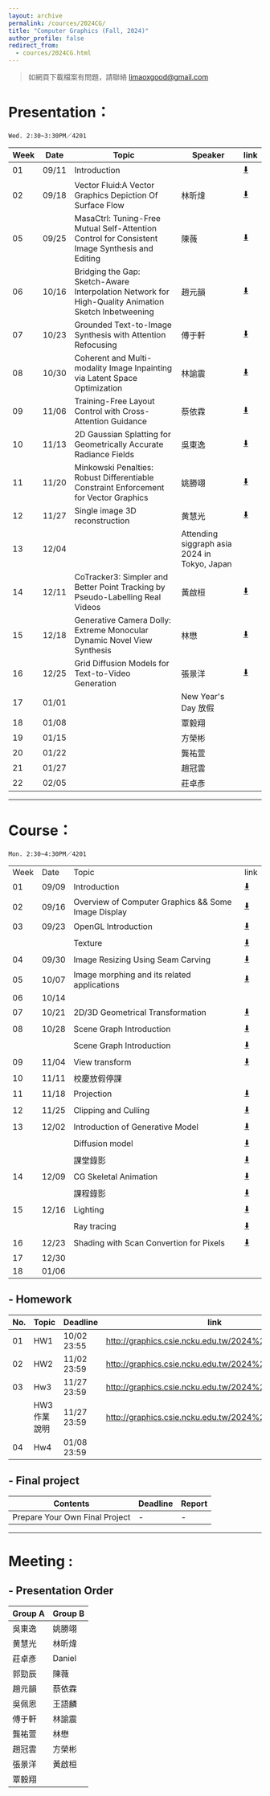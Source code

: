 ```yaml
---
layout: archive
permalink: /cources/2024CG/
title: "Computer Graphics (Fall, 2024)"
author_profile: false
redirect_from: 
  - cources/2024CG.html
---
```


> 如網頁下載檔案有問題，請聯絡 limaoxgood@gmail.com

# Presentation：
`Wed. 2:30~3:30PM／4201`

| Week | Date  | Topic        | Speaker                                      | link                                                                |
|------|-------|--------------|----------------------------------------------|---------------------------------------------------------------------|
| 01   | 09/11 | Introduction |                                              | [⬇️](http://graphics.csie.ncku.edu.tw/2024%20CG/CG_introduction_2024.ppt) |
| 02   | 09/18 | Vector Fluid:A Vector Graphics Depiction Of Surface Flow | 林昕煒                                       | [⬇️](https://mybox.ncku.edu.tw/s/OOHJGAAR24) |
| 05   | 09/25 | MasaCtrl: Tuning-Free Mutual Self-Attention Control for Consistent Image Synthesis and Editing | 陳薇                                         | [⬇️](https://mybox.ncku.edu.tw/s/OA5W4CJZZR) |
| 06   | 10/16 | Bridging the Gap: Sketch-Aware Interpolation Network for High-Quality Animation Sketch Inbetweening | 趙元韻                                       | [⬇️](https://mybox.ncku.edu.tw/s/ITE97AEGAD) |
| 07   | 10/23 | Grounded Text-to-Image Synthesis with Attention Refocusing | 傅于軒                                       | [⬇️](https://mybox.ncku.edu.tw/s/2Q8WECTBL4) |
| 08   | 10/30 | Coherent and Multi-modality Image Inpainting via Latent Space Optimization | 林諭震                                       | [⬇️](https://mybox.ncku.edu.tw/s/6UHCMBXVB6) |
| 09   | 11/06 | Training-Free Layout Control with Cross-Attention Guidance | 蔡依霖                                       | [⬇️](https://mybox.ncku.edu.tw/s/DC7MDMPE6K) |
| 10   | 11/13 | 2D Gaussian Splatting for Geometrically Accurate Radiance Fields | 吳東逸                                       | [⬇️](https://mybox.ncku.edu.tw/s/RIJE367VB7) |
| 11   | 11/20 | Minkowski Penalties: Robust Differentiable Constraint Enforcement for Vector Graphics | 姚勝翊                                       | [⬇️](https://mybox.ncku.edu.tw/s/TBA2D4AT3H) |
| 12   | 11/27 | Single image 3D reconstruction | 黄慧光	                                       | [⬇️](https://mybox.ncku.edu.tw/s/29C9N2FWHN) |
| 13   | 12/04 |              | Attending siggraph asia 2024 in Tokyo, Japan |
| 14   | 12/11 | CoTracker3: Simpler and Better Point Tracking by Pseudo-Labelling Real Videos | 黃啟桓                                       | [⬇️](https://mybox.ncku.edu.tw/s/UQLRT8U2FI) |
| 15   | 12/18 | Generative Camera Dolly: Extreme Monocular Dynamic Novel View Synthesis | 林懋                                         | [⬇️](https://mybox.ncku.edu.tw/s/OX4SO336VU) |
| 16   | 12/25 | Grid Diffusion Models for Text-to-Video Generation | 張景洋                                       | [⬇️](https://mybox.ncku.edu.tw/s/VXGM3M56E5) |
| 17   | 01/01 |              | New Year's Day 放假                          |                                                                     |
| 18   | 01/08 |              | 覃毅翔                                       |                                                                     |
| 19   | 01/15 |              | 方榮彬                                       |                                                                     |
| 20   | 01/22 |              | 龔祐萱                                       |                                                                     |
| 21   | 01/27 |              | 趙冠雲                                       |                                                                     |
| 22   | 02/05 |              | 莊卓彥                                       |                                                                     |

---

# Course：
`Mon. 2:30~4:30PM／4201`

|      |       |                                                     |                                                                               |
|------|-------|-----------------------------------------------------|-------------------------------------------------------------------------------|
| Week | Date  | Topic                                               | link                                                                          |
| 01   | 09/09 | Introduction                                        | [⬇️](http://graphics.csie.ncku.edu.tw/2024%20CG/CG_introduction_2024.ppt) |
| 02   | 09/16 | Overview of Computer Graphics && Some Image Display | [⬇️](http://graphics.csie.ncku.edu.tw/2024%20CG/CG_Overview_Image_Display_2024.ppt) |
| 03   | 09/23 | OpenGL Introduction | [⬇️](http://graphics.csie.ncku.edu.tw/2024%20CG/OpenGL_Introduction.pptx) |
|  |  | Texture | [⬇️](http://graphics.csie.ncku.edu.tw/2024%20CG/CG_Texture.pptx) |
| 04   | 09/30 | Image Resizing Using Seam Carving | [⬇️](http://graphics.csie.ncku.edu.tw/2024%20CG/CG_image_Resizing_seam_carving_2024.pptx) |
| 05   | 10/07 | Image morphing and its related applications | [⬇️](http://graphics.csie.ncku.edu.tw/2024%20CG/CG_Image_morphing_2024.ppt) |
| 06   | 10/14 |                                                     |                                                                               |
| 07   | 10/21 | 2D/3D Geometrical Transformation | [⬇️](http://graphics.csie.ncku.edu.tw/2024%20CG/CG_geometry_transform_2024.ppt) |
| 08   | 10/28 | Scene Graph Introduction | [⬇️](http://graphics.csie.ncku.edu.tw/2024%20CG/Scene-Graph-Intro.pptx) |
|  |  | Scene Graph Introduction | [⬇️](http://graphics.csie.ncku.edu.tw/2024%20CG/SceneGraph_introduction.mp4) |
| 09   | 11/04 | View transform | [⬇️]() |
| 10   | 11/11 | 校慶放假停課	 | |
| 11   | 11/18 | Projection | [⬇️](http://graphics.csie.ncku.edu.tw/2024%20CG/CG_projecion_2024.ppt) |
| 12   | 11/25 | Clipping and Culling | [⬇️](http://graphics.csie.ncku.edu.tw/2024%20CG/CG_Clipping_short_2024.ppt) |
| 13   | 12/02 | Introduction of Generative Model | [⬇️](http://graphics.csie.ncku.edu.tw/2024%20CG/2024.12.02.pptx) |
| | | Diffusion model | [⬇️](http://graphics.csie.ncku.edu.tw/2024%20CG/2024.12.02.pptx) |
| | | 課堂錄影 | [⬇️](http://graphics.csie.ncku.edu.tw/2024%20CG/2024.12.02.pptx) |
| 14   | 12/09 | CG Skeletal Animation | [⬇️](	http://graphics.csie.ncku.edu.tw/2024%20CG/CG_Skeletal_Animation.zip) |
|      |       | 課程錄影 | [⬇️](http://graphics.csie.ncku.edu.tw/2024%20CG/skeletal_animation_1209.mp4) |
| 15   | 12/16 | Lighting | [⬇️](	http://graphics.csie.ncku.edu.tw/2024%20CG/CG_Lighting_2024_small.ppt) |
|      |       | Ray tracing | [⬇️](http://graphics.csie.ncku.edu.tw/2024%20CG/ray-tracing.7z) |
| 16   | 12/23 | Shading with Scan Convertion for Pixels | [⬇️](http://graphics.csie.ncku.edu.tw/2024%20CG/CG_ScanConversion_2024_new.ppt) |
| 17   | 12/30 |  |  |
| 18   | 01/06 |  |  |

## - Homework

| No. | Topic | Deadline    | link |
|-----|-------|-------------|------|
| 01  | HW1   | 10/02 23:55 | http://graphics.csie.ncku.edu.tw/2024%20CG/hw1.zip |
| 02  | HW2   | 11/02 23:59 | http://graphics.csie.ncku.edu.tw/2024%20CG/hw2.zip |
| 03  | Hw3   | 11/27 23:59 | http://graphics.csie.ncku.edu.tw/2024%20CG/Hw3.pptx |
|     | HW3 作業說明 | 11/27 23:59 | http://graphics.csie.ncku.edu.tw/2024%20CG/HW3.mp4 |
| 04  | Hw4   | 01/08 23:59 |      |

## - Final project

| Contents                       | Deadline | Report |
|--------------------------------|----------|--------|
| Prepare Your Own Final Project | -        | -      |

---

# Meeting :
## - Presentation Order

| Group A | Group B |
|---------|---------|
|吳東逸|姚勝翊|
|黄慧光|林昕煒|
|莊卓彥|Daniel|
|郭勁辰|陳薇|
|趙元韻|蔡依霖|
|吳佩恩|王語麟|
|傅于軒|林諭震|
|龔祐萱|林懋|
|趙冠雲|方榮彬|
|張景洋|黃啟桓|
|覃毅翔||